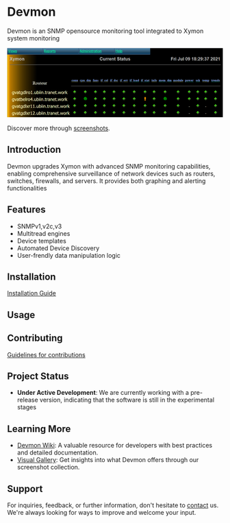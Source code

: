 <!DOCTYPE markdown>
# Devmon

Devmon is an SNMP opensource monitoring tool integrated to Xymon system monitoring

![Devmon's Current Overview](devmon_current_status.png)

Discover more through [screenshots](https://wiki.ubiquitous-network.ch/doku.php?id=en:devmon:screenshots).

## Introduction
Devmon upgrades Xymon with advanced SNMP monitoring capabilities, enabling comprehensive surveillance of network devices such as routers, switches, firewalls, and servers. It provides both graphing and alerting functionalities

## Features
- SNMPv1,v2c,v3
- Multitread engines
- Device templates
- Automated Device Discovery
- User-frendly data manipulation logic   

## Installation
[Installation Guide](docs/INSTALLATION.md)

## Usage

## Contributing
[Guidelines for contributions](CONTRIBUTING.md)

## Project Status
- **Under Active Development**: We are currently working with a pre-release version, indicating that the software is still in the experimental stages

## Learning More
- [Devmon Wiki](http://wiki.ubiquitous-network.ch/doku.php?id=en:devmon): A valuable resource for developers with best practices and detailed documentation.
- [Visual Gallery](https://wiki.ubiquitous-network.ch/doku.php?id=en:devmon:screenshots): Get insights into what Devmon offers through our screenshot collection.

## Support
For inquiries, feedback, or further information, don't hesitate to [contact](https://ubiquitous-network.ch/contact/) us. We're always looking for ways to improve and welcome your input.
```
